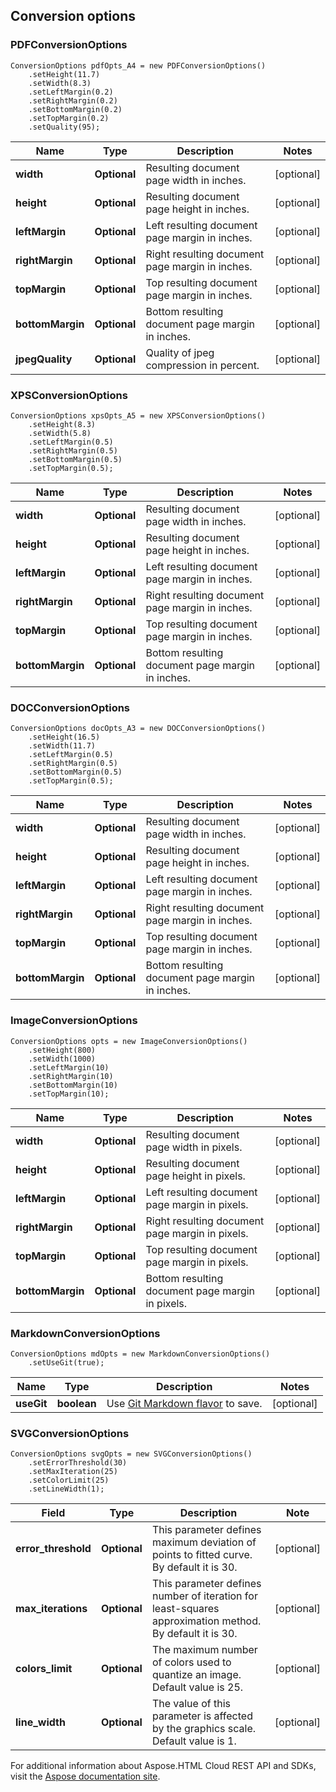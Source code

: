 ## Conversion options

<a name="PDFConversionOptions"></a>
### PDFConversionOptions
```code
ConversionOptions pdfOpts_A4 = new PDFConversionOptions()
    .setHeight(11.7)
    .setWidth(8.3)
    .setLeftMargin(0.2)
    .setRightMargin(0.2)
    .setBottomMargin(0.2)
    .setTopMargin(0.2)
    .setQuality(95);
```

| Name             | Type                 | Description                                      | Notes      |
|------------------|----------------------|--------------------------------------------------|------------|
| **width**        | **Optional<Double>** | Resulting document page width in inches.         | [optional] | 
| **height**       | **Optional<Double>** | Resulting document page height in inches.        | [optional] |
| **leftMargin**   | **Optional<Double>** | Left resulting document page margin in inches.   | [optional] |
| **rightMargin**  | **Optional<Double>** | Right resulting document page margin in inches.  | [optional] |
| **topMargin**    | **Optional<Double>** | Top resulting document page margin in inches.    | [optional] |
| **bottomMargin** | **Optional<Double>** | Bottom resulting document page margin in inches. | [optional] |
| **jpegQuality**  | **Optional<Double>** | Quality of jpeg compression in percent.          | [optional] |

<a name="XPSConversionOptions"></a>

### XPSConversionOptions
```code
ConversionOptions xpsOpts_A5 = new XPSConversionOptions()
    .setHeight(8.3)
    .setWidth(5.8)
    .setLeftMargin(0.5)
    .setRightMargin(0.5)
    .setBottomMargin(0.5)
    .setTopMargin(0.5);
```
| Name             | Type                 | Description                                      | Notes      |
|------------------|----------------------|--------------------------------------------------|------------|
| **width**        | **Optional<Double>** | Resulting document page width in inches.         | [optional] |
| **height**       | **Optional<Double>** | Resulting document page height in inches.        | [optional] |
| **leftMargin**   | **Optional<Double>** | Left resulting document page margin in inches.   | [optional] |
| **rightMargin**  | **Optional<Double>** | Right resulting document page margin in inches.  | [optional] |
| **topMargin**    | **Optional<Double>** | Top resulting document page margin in inches.    | [optional] |
| **bottomMargin** | **Optional<Double>** | Bottom resulting document page margin in inches. | [optional] |

<a name="DocConversionOptions"></a>

### DOCConversionOptions

```code
ConversionOptions docOpts_A3 = new DOCConversionOptions()
    .setHeight(16.5)
    .setWidth(11.7)
    .setLeftMargin(0.5)
    .setRightMargin(0.5)
    .setBottomMargin(0.5)
    .setTopMargin(0.5);
```

| Name             | Type                 | Description                                      | Notes      |
|------------------|----------------------|--------------------------------------------------|------------|
| **width**        | **Optional<Double>** | Resulting document page width in inches.         | [optional] |
| **height**       | **Optional<Double>** | Resulting document page height in inches.        | [optional] |
| **leftMargin**   | **Optional<Double>** | Left resulting document page margin in inches.   | [optional] |
| **rightMargin**  | **Optional<Double>** | Right resulting document page margin in inches.  | [optional] |
| **topMargin**    | **Optional<Double>** | Top resulting document page margin in inches.    | [optional] |
| **bottomMargin** | **Optional<Double>** | Bottom resulting document page margin in inches. | [optional] |

<a name="ImageConversionOptions"></a>
### ImageConversionOptions
```code
ConversionOptions opts = new ImageConversionOptions()
    .setHeight(800)
    .setWidth(1000)
    .setLeftMargin(10)
    .setRightMargin(10)
    .setBottomMargin(10)
    .setTopMargin(10);
```

| Name             | Type                  | Description                                           | Notes      |
|------------------|-----------------------|-------------------------------------------------------|------------|
| **width**        | **Optional<Integer>** | Resulting document page width in pixels.              | [optional] | 
| **height**       | **Optional<Integer>** | Resulting document page height in pixels.             | [optional] |
| **leftMargin**   | **Optional<Integer>** | Left resulting document page margin in pixels.        | [optional] |
| **rightMargin**  | **Optional<Integer>** | Right resulting document page margin in pixels.       | [optional] |
| **topMargin**    | **Optional<Integer>** | Top resulting document page margin in pixels.         | [optional] |
| **bottomMargin** | **Optional<Integer>** | Bottom resulting document page margin in pixels.      | [optional] |


<a name="MarkdownConversionOptions"></a>
### MarkdownConversionOptions
```code
ConversionOptions mdOpts = new MarkdownConversionOptions()
    .setUseGit(true);
```
| Name       | Type        | Description                                                        | Notes       |
|------------|-------------|--------------------------------------------------------------------|-------------|
| **useGit** | **boolean** | Use [Git Markdown flavor](https://github.github.com/gfm/) to save. | [optional]  |

<a name="SVGConversionOptions"></a>
### SVGConversionOptions
```code
ConversionOptions svgOpts = new SVGConversionOptions()
    .setErrorThreshold(30)
    .setMaxIteration(25)
    .setColorLimit(25)
    .setLineWidth(1);
```
| Field               | Type                   | Description                                                                                             | Note       |
|---------------------|------------------------|---------------------------------------------------------------------------------------------------------|------------|
| **error_threshold** | **Optional<Double>**   | This parameter defines maximum deviation of points to fitted curve. By default it is 30.                | [optional] |
| **max_iterations**  | **Optional<Integer>**  | This parameter defines number of iteration for least-squares approximation method. By default it is 30. | [optional] |
| **colors_limit**    | **Optional<Integer>**  | The maximum number of colors used to quantize an image. Default value is 25.                            | [optional] |
| **line_width**      | **Optional<Double>**   | The value of this parameter is affected by the graphics scale. Default value is 1.                      | [optional] |


For additional information about Aspose.HTML Cloud REST API and SDKs, visit the [Aspose documentation site](https://docs.aspose.cloud/html/overview/).